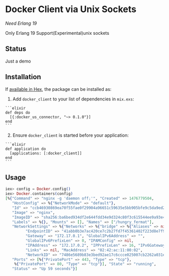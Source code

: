 # Docker Client via Unix Sockets


*Need Erlang 19*

Only Erlang 19 Support(Experimental)unix sockets

## Status

Just a demo

## Installation

If [available in Hex](https://hex.pm/docs/publish), the package can be installed as:

  1. Add `docker_client` to your list of dependencies in `mix.exs`:

    ```elixir
    def deps do
      [{:docker_us_connector, "~> 0.1.0"}]
    end
    ```

  2. Ensure `docker_client` is started before your application:

    ```elixir
    def application do
      [applications: [:docker_client]]
    end
    ```


## Usage

```elixir
iex> config = Docker.config()
iex> Docker.containers(config)
[%{"Command" => "nginx -g 'daemon off;'", "Created" => 1476779504,
   "HostConfig" => %{"NetworkMode" => "default"},
   "Id" => "ccb46930869ea70f55fae0f29904a96651c59635e5bb905bfe9c5da9ed2a7021",
   "Image" => "nginx",
   "ImageID" => "sha256:ba6bed934df2e644fdd34e9d324c80f3c615544ee9a93e4ce3cfddfcf84bdbc2",
   "Labels" => %{}, "Mounts" => [], "Names" => ["/hungry_fermat"],
   "NetworkSettings" => %{"Networks" => %{"bridge" => %{"Aliases" => nil,
         "EndpointID" => "41abb0b3e7ac420ce7c2b27fd7f45361402f223d8e7f9194219409498ec6e68c",
         "Gateway" => "172.17.0.1", "GlobalIPv6Address" => "",
         "GlobalIPv6PrefixLen" => 0, "IPAMConfig" => nil,
         "IPAddress" => "172.17.0.2", "IPPrefixLen" => 16, "IPv6Gateway" => "",
         "Links" => nil, "MacAddress" => "02:42:ac:11:00:02",
         "NetworkID" => "7486e5689b83e3bed92ae17c6ccce025007cb2262a031e3b06e2bd17784bfdae"}}},
   "Ports" => [%{"PrivatePort" => 443, "Type" => "tcp"},
    %{"PrivatePort" => 80, "Type" => "tcp"}], "State" => "running",
   "Status" => "Up 59 seconds"}]
```
